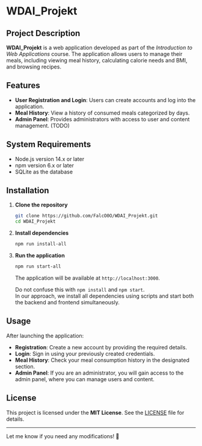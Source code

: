 # WDAI_Projekt  

## Project Description  

**WDAI_Projekt** is a web application developed as part of the *Introduction to Web Applications* course. The application allows users to manage their meals, including viewing meal history, calculating calorie needs and BMI, and browsing recipes.  

## Features  

- **User Registration and Login**: Users can create accounts and log into the application.  
- **Meal History**: View a history of consumed meals categorized by days.  
- **Admin Panel**: Provides administrators with access to user and content management. (TODO)  

## System Requirements  

- Node.js version 14.x or later  
- npm version 6.x or later  
- SQLite as the database  

## Installation  

1. **Clone the repository**  

   ```bash
   git clone https://github.com/FalcO0O/WDAI_Projekt.git
   cd WDAI_Projekt
   ```

2. **Install dependencies**  

   ```bash
   npm run install-all
   ```

3. **Run the application**  

   ```bash
   npm run start-all
   ```

   The application will be available at `http://localhost:3000`.  

   Do not confuse this with `npm install` and `npm start`.  
   In our approach, we install all dependencies using scripts and start both the backend and frontend simultaneously.  

## Usage  

After launching the application:  

- **Registration**: Create a new account by providing the required details.  
- **Login**: Sign in using your previously created credentials.  
- **Meal History**: Check your meal consumption history in the designated section.  
- **Admin Panel**: If you are an administrator, you will gain access to the admin panel, where you can manage users and content.  

## License  

This project is licensed under the **MIT License**. See the [LICENSE](./LICENSE) file for details.  

---

Let me know if you need any modifications! 🚀
